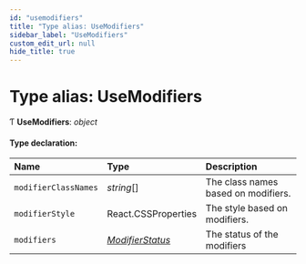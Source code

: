 ```yaml
---
id: "usemodifiers"
title: "Type alias: UseModifiers"
sidebar_label: "UseModifiers"
custom_edit_url: null
hide_title: true
---
```


# Type alias: UseModifiers

Ƭ **UseModifiers**: *object*

#### Type declaration:

Name | Type | Description |
:------ | :------ | :------ |
`modifierClassNames` | *string*[] | The class names based on modifiers.   |
`modifierStyle` | React.CSSProperties | The style based on modifiers.   |
`modifiers` | [*ModifierStatus*](modifierstatus.md) | The status of the modifiers   |
